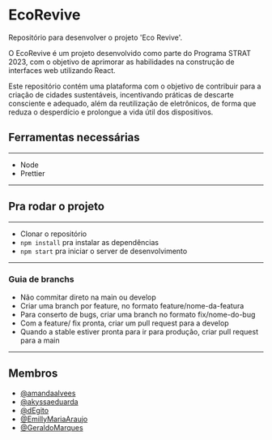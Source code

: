 # EcoRevive

Repositório para desenvolver o projeto 'Eco Revive'. <br>

O EcoRevive é um projeto desenvolvido como parte do Programa STRAT 2023, com o objetivo de aprimorar as habilidades na construção de interfaces web utilizando React. 

Este repositório contém uma plataforma com o objetivo de contribuir para a criação de cidades sustentáveis, incentivando práticas de descarte consciente e adequado, além da reutilização de eletrônicos, de forma que reduza o desperdício e prolongue a vida útil dos dispositivos.

## Ferramentas necessárias

---

- Node
- Prettier

---

## Pra rodar o projeto

---

- Clonar o repositório
- `npm install` pra instalar as dependências
- `npm start` pra iniciar o server de desenvolvimento

---
### Guia de branchs

- Não commitar direto na main ou develop
- Criar uma branch por feature, no formato feature/nome-da-featura
- Para conserto de bugs, criar uma branch no formato fix/nome-do-bug
- Com a feature/ fix pronta, criar um pull request para a develop
- Quando a stable estiver pronta para ir para produção, criar pull request para a main

---

## Membros

- [@amandaalvees](https://github.com/amandaalvees) <br>
- [@akyssaeduarda](https://github.com/akyssaeduarda) <br>
- [@dEgito](https://github.com/dEgito) <br>
- [@EmillyMariaAraujo](https://github.com/EmillyMariaAraujo) <br>
- [@GeraldoMarques](https://github.com/GeraldoMarques) <br>
